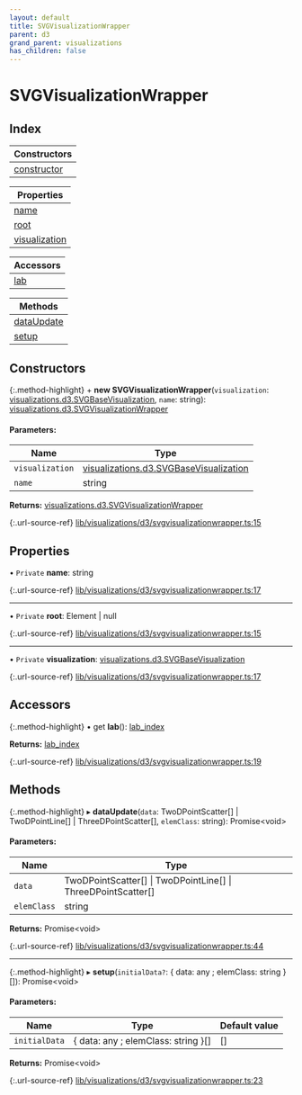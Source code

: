```yaml
---
layout: default
title: SVGVisualizationWrapper
parent: d3
grand_parent: visualizations
has_children: false
---
```


# SVGVisualizationWrapper

## Index

| Constructors |
|-----------|
| [constructor](#constructor) |

| Properties |
|-----------|
| [name](#name) |
| [root](#root) |
| [visualization](#visualization) |

| Accessors |
|-----------|
| [lab](#lab) |

| Methods |
|-----------|
| [dataUpdate](#dataupdate) |
| [setup](#setup) |

## Constructors

{:.method-highlight}
\+ **new SVGVisualizationWrapper**(`visualization`: [visualizations.d3.SVGBaseVisualization](../visualizations_d3_svgbasevisualization), `name`: string): [visualizations.d3.SVGVisualizationWrapper](../visualizations_d3_svgvisualizationwrapper)

#### Parameters:

Name | Type |
------ | ------ |
`visualization` | [visualizations.d3.SVGBaseVisualization](../visualizations_d3_svgbasevisualization) |
`name` | string |

**Returns:** [visualizations.d3.SVGVisualizationWrapper](../visualizations_d3_svgvisualizationwrapper)

{:.url-source-ref}
[lib/visualizations/d3/svgvisualizationwrapper.ts:15](https://github.com/ascentcore/dataspot/blob/bdbcf73/lib/visualizations/d3/svgvisualizationwrapper.ts#L15)

## Properties

• `Private` **name**: string

{:.url-source-ref}
[lib/visualizations/d3/svgvisualizationwrapper.ts:17](https://github.com/ascentcore/dataspot/blob/bdbcf73/lib/visualizations/d3/svgvisualizationwrapper.ts#L17)

___

• `Private` **root**: Element \| null

{:.url-source-ref}
[lib/visualizations/d3/svgvisualizationwrapper.ts:15](https://github.com/ascentcore/dataspot/blob/bdbcf73/lib/visualizations/d3/svgvisualizationwrapper.ts#L15)

___

• `Private` **visualization**: [visualizations.d3.SVGBaseVisualization](../visualizations_d3_svgbasevisualization)

{:.url-source-ref}
[lib/visualizations/d3/svgvisualizationwrapper.ts:17](https://github.com/ascentcore/dataspot/blob/bdbcf73/lib/visualizations/d3/svgvisualizationwrapper.ts#L17)

## Accessors

{:.method-highlight}
• get **lab**(): [lab\_index](../lab_index)

**Returns:** [lab\_index](../lab_index)

{:.url-source-ref}
[lib/visualizations/d3/svgvisualizationwrapper.ts:19](https://github.com/ascentcore/dataspot/blob/bdbcf73/lib/visualizations/d3/svgvisualizationwrapper.ts#L19)

## Methods

{:.method-highlight}
▸ **dataUpdate**(`data`: TwoDPointScatter[] \| TwoDPointLine[] \| ThreeDPointScatter[], `elemClass`: string): Promise\<void>

#### Parameters:

Name | Type |
------ | ------ |
`data` | TwoDPointScatter[] \| TwoDPointLine[] \| ThreeDPointScatter[] |
`elemClass` | string |

**Returns:** Promise\<void>

{:.url-source-ref}
[lib/visualizations/d3/svgvisualizationwrapper.ts:44](https://github.com/ascentcore/dataspot/blob/bdbcf73/lib/visualizations/d3/svgvisualizationwrapper.ts#L44)

___

{:.method-highlight}
▸ **setup**(`initialData?`: { data: any ; elemClass: string  }[]): Promise\<void>

#### Parameters:

Name | Type | Default value |
------ | ------ | ------ |
`initialData` | { data: any ; elemClass: string  }[] | [] |

**Returns:** Promise\<void>

{:.url-source-ref}
[lib/visualizations/d3/svgvisualizationwrapper.ts:23](https://github.com/ascentcore/dataspot/blob/bdbcf73/lib/visualizations/d3/svgvisualizationwrapper.ts#L23)
